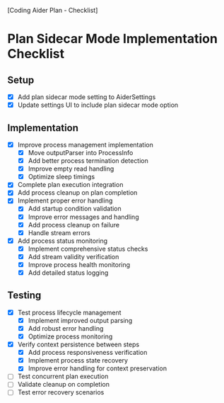 [Coding Aider Plan - Checklist]

# Plan Sidecar Mode Implementation Checklist

## Setup
- [x] Add plan sidecar mode setting to AiderSettings
- [x] Update settings UI to include plan sidecar mode option

## Implementation
- [x] Improve process management implementation
  - [x] Move outputParser into ProcessInfo
  - [x] Add better process termination detection
  - [x] Improve empty read handling
  - [x] Optimize sleep timings
- [x] Complete plan execution integration
- [x] Add process cleanup on plan completion
- [x] Implement proper error handling
  - [x] Add startup condition validation
  - [x] Improve error messages and handling
  - [x] Add process cleanup on failure
  - [x] Handle stream errors
- [x] Add process status monitoring
  - [x] Implement comprehensive status checks
  - [x] Add stream validity verification
  - [x] Improve process health monitoring
  - [x] Add detailed status logging

## Testing
- [x] Test process lifecycle management
  - [x] Implement improved output parsing
  - [x] Add robust error handling
  - [x] Optimize process monitoring
- [x] Verify context persistence between steps
  - [x] Add process responsiveness verification
  - [x] Implement process state recovery
  - [x] Improve error handling for context preservation
- [ ] Test concurrent plan execution
- [ ] Validate cleanup on completion
- [ ] Test error recovery scenarios
